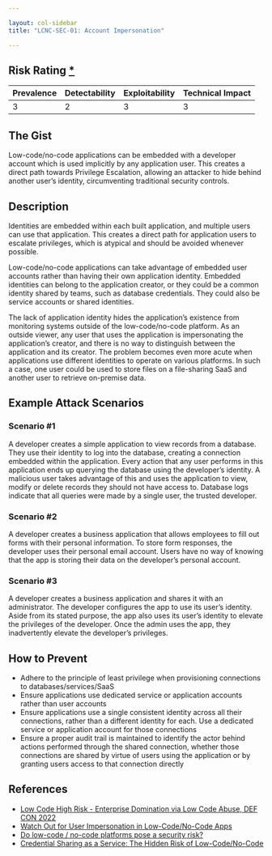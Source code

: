 ```yaml
---

layout: col-sidebar
title: "LCNC-SEC-01: Account Impersonation"

---
```


## Risk Rating [*](https://owasp.org/www-project-top-ten/2017/Note_About_Risks)

| Prevalence | Detectability | Exploitability | Technical Impact |
| --- | --- | --- | --- |
| 3 | 2 | 3 | 3 |

## The Gist

Low-code/no-code applications can be embedded with a developer account which is used implicitly by any application user. This creates a direct path towards Privilege Escalation, allowing an attacker to hide behind another user’s identity, circumventing traditional security controls.

## Description

Identities are embedded within each built application, and multiple users can use that application. This creates a direct path for application users to escalate privileges, which is atypical and should be avoided whenever possible. 

Low-code/no-code applications can take advantage of embedded user accounts rather than having their own application identity. Embedded identities can belong to the application creator, or they could be a common identity shared by teams, such as database credentials. They could also be service accounts or shared identities.

The lack of application identity hides the application’s existence from monitoring systems outside of the low-code/no-code platform. As an outside viewer, any user that uses the application is impersonating the application’s creator, and there is no way to distinguish between the application and its creator. The problem becomes even more acute when applications use different identities to operate on various platforms. In such a case, one user could be used to store files on a file-sharing SaaS and another user to retrieve on-premise data.


## Example Attack Scenarios

### Scenario #1

A developer creates a simple application to view records from a database. They use their identity to log into the database, creating a connection embedded within the application. Every action that any user performs in this application ends up querying the database using the developer’s identity. A malicious user takes advantage of this and uses the application to view, modify or delete records they should not have access to. Database logs indicate that all queries were made by a single user, the trusted developer.

### Scenario #2

A developer creates a business application that allows employees to fill out forms with their personal information. To store form responses, the developer uses their personal email account. Users have no way of knowing that the app is storing their data on the developer’s personal account.

### Scenario #3

A developer creates a business application and shares it with an administrator. The developer configures the app to use its user’s identity. Aside from its stated purpose, the app also uses its user’s identity to elevate the privileges of the developer. Once the admin uses the app, they inadvertently elevate the developer’s privileges.

## How to Prevent

- Adhere to the principle of least privilege when provisioning connections to databases/services/SaaS
- Ensure applications use dedicated service or application accounts rather than user accounts
- Ensure applications use a single consistent identity across all their connections, rather than a different identity for each. Use a dedicated service or application account for those connections
- Ensure a proper audit trail is maintained to identify the actor behind actions performed through the shared connection, whether those connections are shared by virtue of users using the application or by granting users access to that connection directly


## References

- [Low Code High Risk - Enterprise Domination via Low Code Abuse, DEF CON 2022](https://www.youtube.com/watch?v=D3A62Rzozq4)
- [Watch Out for User Impersonation in Low-Code/No-Code Apps](https://www.darkreading.com/edge-articles/watch-out-for-user-impersonation-in-low-code-no-code-apps)
- [Do low-code / no-code platforms pose a security risk?](https://sdtimes.com/lowcode/do-low-code-no-code-platforms-pose-a-security-risk/)
- [Credential Sharing as a Service: The Hidden Risk of Low-Code/No-Code](https://www.darkreading.com/dr-tech/credential-sharing-as-a-service-hidden-risk-of-low-code-no-code)
